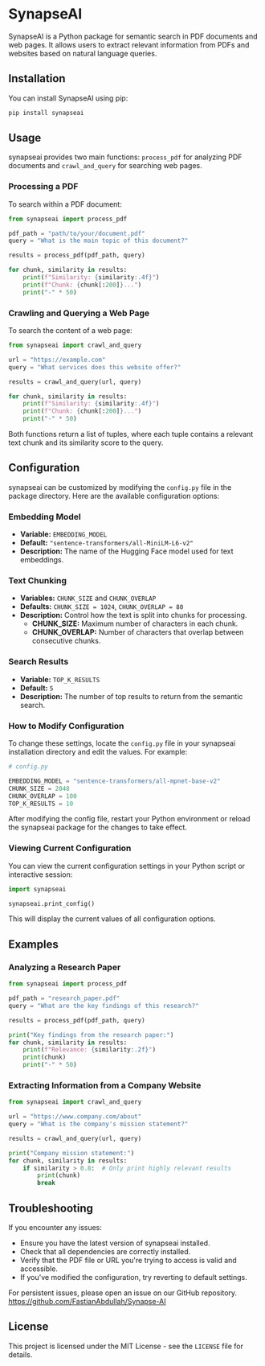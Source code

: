 
# SynapseAI

SynapseAI is a Python package for semantic search in PDF documents and web pages. It allows users to extract relevant information from PDFs and websites based on natural language queries.

## Installation

You can install SynapseAI using pip:

```bash
pip install synapseai
```

## Usage

synapseai provides two main functions: `process_pdf` for analyzing PDF documents and `crawl_and_query` for searching web pages.

### Processing a PDF

To search within a PDF document:

```python
from synapseai import process_pdf

pdf_path = "path/to/your/document.pdf"
query = "What is the main topic of this document?"

results = process_pdf(pdf_path, query)

for chunk, similarity in results:
    print(f"Similarity: {similarity:.4f}")
    print(f"Chunk: {chunk[:200]}...")
    print("-" * 50)
```

### Crawling and Querying a Web Page

To search the content of a web page:

```python
from synapseai import crawl_and_query

url = "https://example.com"
query = "What services does this website offer?"

results = crawl_and_query(url, query)

for chunk, similarity in results:
    print(f"Similarity: {similarity:.4f}")
    print(f"Chunk: {chunk[:200]}...")
    print("-" * 50)
```

Both functions return a list of tuples, where each tuple contains a relevant text chunk and its similarity score to the query.

## Configuration

synapseai can be customized by modifying the `config.py` file in the package directory. Here are the available configuration options:

### Embedding Model

- **Variable:** `EMBEDDING_MODEL`
- **Default:** `"sentence-transformers/all-MiniLM-L6-v2"`
- **Description:** The name of the Hugging Face model used for text embeddings.

### Text Chunking

- **Variables:** `CHUNK_SIZE` and `CHUNK_OVERLAP`
- **Defaults:** `CHUNK_SIZE = 1024`, `CHUNK_OVERLAP = 80`
- **Description:** Control how the text is split into chunks for processing.
  - **CHUNK_SIZE:** Maximum number of characters in each chunk.
  - **CHUNK_OVERLAP:** Number of characters that overlap between consecutive chunks.

### Search Results

- **Variable:** `TOP_K_RESULTS`
- **Default:** `5`
- **Description:** The number of top results to return from the semantic search.

### How to Modify Configuration

To change these settings, locate the `config.py` file in your synapseai installation directory and edit the values. For example:

```python
# config.py

EMBEDDING_MODEL = "sentence-transformers/all-mpnet-base-v2"
CHUNK_SIZE = 2048
CHUNK_OVERLAP = 100
TOP_K_RESULTS = 10
```

After modifying the config file, restart your Python environment or reload the synapseai package for the changes to take effect.

### Viewing Current Configuration

You can view the current configuration settings in your Python script or interactive session:

```python
import synapseai

synapseai.print_config()
```

This will display the current values of all configuration options.

## Examples

### Analyzing a Research Paper

```python
from synapseai import process_pdf

pdf_path = "research_paper.pdf"
query = "What are the key findings of this research?"

results = process_pdf(pdf_path, query)

print("Key findings from the research paper:")
for chunk, similarity in results:
    print(f"Relevance: {similarity:.2f}")
    print(chunk)
    print("-" * 50)
```

### Extracting Information from a Company Website

```python
from synapseai import crawl_and_query

url = "https://www.company.com/about"
query = "What is the company's mission statement?"

results = crawl_and_query(url, query)

print("Company mission statement:")
for chunk, similarity in results:
    if similarity > 0.8:  # Only print highly relevant results
        print(chunk)
        break
```

## Troubleshooting

If you encounter any issues:

- Ensure you have the latest version of synapseai installed.
- Check that all dependencies are correctly installed.
- Verify that the PDF file or URL you're trying to access is valid and accessible.
- If you've modified the configuration, try reverting to default settings.

For persistent issues, please open an issue on our GitHub repository.
https://github.com/FastianAbdullah/Synapse-AI

## License

This project is licensed under the MIT License - see the `LICENSE` file for details.
